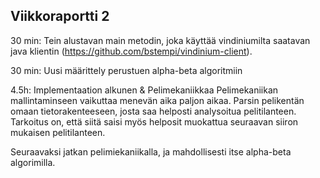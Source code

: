 ## Viikkoraportti 2

30 min: Tein alustavan main metodin, joka käyttää vindiniumilta saatavan java klientin (https://github.com/bstempi/vindinium-client).

30 min: Uusi määrittely perustuen alpha-beta algoritmiin

4.5h: Implementaation alkunen & Pelimekaniikkaa
Pelimekaniikan mallintaminseen vaikuttaa menevän aika paljon aikaa. Parsin pelikentän omaan tietorakenteeseen, josta saa helposti analysoitua pelitilanteen. Tarkoitus on, että siitä saisi myös helposit muokattua seuraavan siiron mukaisen pelitilanteen.

Seuraavaksi jatkan pelimiekaniikalla, ja mahdollisesti itse alpha-beta algorimilla.
